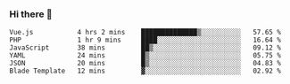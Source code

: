 ### Hi there 👋

<!--START_SECTION:waka-->

```text
Vue.js           4 hrs 2 mins    ██████████████▒░░░░░░░░░░   57.65 %
PHP              1 hr 9 mins     ████░░░░░░░░░░░░░░░░░░░░░   16.64 %
JavaScript       38 mins         ██▒░░░░░░░░░░░░░░░░░░░░░░   09.12 %
YAML             24 mins         █▒░░░░░░░░░░░░░░░░░░░░░░░   05.75 %
JSON             20 mins         █▒░░░░░░░░░░░░░░░░░░░░░░░   04.83 %
Blade Template   12 mins         ▓░░░░░░░░░░░░░░░░░░░░░░░░   02.92 %
```

<!--END_SECTION:waka-->

<!--
**Jonas-VanHaeken/Jonas-VanHaeken** is a ✨ _special_ ✨ repository because its `README.md` (this file) appears on your GitHub profile.

Here are some ideas to get you started:

- 🔭 I’m currently working on ...
- 🌱 I’m currently learning ...
- 👯 I’m looking to collaborate on ...
- 🤔 I’m looking for help with ...
- 💬 Ask me about ...
- 📫 How to reach me: ...
- 😄 Pronouns: ...
- ⚡ Fun fact: ...
-->
